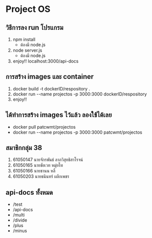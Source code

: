 # Project OS
## วิธีการลง run โปรแกรม
1. npm install 
    * ต้องมี node.js
2. node server.js 
    * ต้องมี node.js 
3. enjoy!! localhost:3000/api-docs 

## การสร้าง images และ container
1. docker build -t dockerID/respository .
2. docker run --name projectos -p 3000:3000 dockerID/respository
3. enjoy!! 

## ได้ทำการสร้าง images ไว้แล้ว ลองใช้ได้เลย
* docker pull patcwmt/projectos
* docker run --name projectos -p 3000:3000 patcwmt/projectos

## สมาชิกกลุ่ม 38
1. 61050147 นายจักรพันธ์  ลาภวิสุทธิสาโรจน์
2. 61050165 นายชัยเวท  หมุ่ยโท
3. 61050166 นายชานน  หลี่
4. 61050203 นายธนินทร์  ผลึกเพชร

## api-docs ทั้งหมด
* /test
* /api-docs
* /multi
* /divide
* /plus
* /minus
